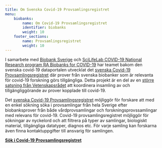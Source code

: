 ```yaml
---
title: Om Svenska Covid-19 Provsamlingsregistret
menu:
    biobanks:
        name: Om Covid-19 Provsamlingsregistret
        identifier: biobanks
        weight: 10
    footer_sections:
        name: Provsamlingsregistret
        weight: 10
---
```


I samarbete med [Biobank Sverige](https://biobanksverige.se/) och [SciLifeLab COVID-19 National Research program RA Biobanks for COVID-19](https://www.scilifelab.se/covid-19/national-program/biobanks/) har teamet bakom den svenska covid-19 dataportalen utvecklat det [svenska Covid-19 Provsamlingsregistret](https://biobanks.covid19dataportal.se/) där prover från svenska biobanker som är relevanta för covid-19 forskning görs tillgängliga. Detta projekt är en del av en [större satsning från Vetenskapsrådet](https://www.vr.se/aktuellt/nyheter/nyhetsarkiv/2020-09-01-10-miljoner-till-biobank-sverige-for-samordning-av-covid-19-prover.html) att koordinera insamling av och tillgängliggörande av prover kopplade till covid-19.

Det [svenska Covid-19 Provsamlingsregistret](https://biobanks.covid19dataportal.se/) möjliggör för forskare att med en enkel sökning söka i provsamlingar från hela Sverige efter biobanksprover från både vårdprovsamlingar och forskningsprovssamlingar med relevans för covid-19. Covid-19 provsamlingsregistret möjliggör för sökningar av nyckelord och att filtrera på typer av samlingar, biologiskt material, tillgängliga datatyper, diagnos etc. För varje samling kan forskarna även finna kontaktuppgifter till ansvarig för samlingen.

[**Sök i Covid-19 Provsamlingsregistret**](https://biobanks.covid19dataportal.se/)

